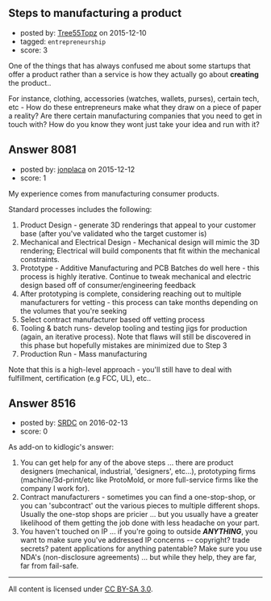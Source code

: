 ## Steps to manufacturing a product

- posted by: [Tree55Topz](https://stackexchange.com/users/3468997/tree55topz) on 2015-12-10
- tagged: `entrepreneurship`
- score: 3

One of the things that has always confused me about some startups that offer a product rather than a service is how they actually go about **creating** the product..

For instance, clothing, accessories (watches, wallets, purses), certain tech, etc - How do these entrepreneurs make what they draw on a piece of paper a reality? Are there certain manufacturing companies that you need to get in touch with? How do you know they wont just take your idea and run with it?


## Answer 8081

- posted by: [jonplaca](https://stackexchange.com/users/2609292/jonplaca) on 2015-12-12
- score: 1

My experience comes from manufacturing consumer products.

Standard processes includes the following:

 1. Product Design - generate 3D renderings that appeal to your customer base (after you've validated who the target customer is)
 2. Mechanical and Electrical Design - Mechanical design will mimic the 3D rendering; Electrical will build components that fit within the mechanical constraints.
 3. Prototype - Additive Manufacturing and PCB Batches do well here - this process is highly iterative. Continue to tweak mechanical and electric design based off of consumer/engineering feedback
 4. After prototyping is complete, considering reaching out to multiple manufacturers for vetting - this process can take months depending on the volumes that you're seeking
 5. Select contract manufacturer based off vetting process
 6. Tooling & batch runs- develop tooling and testing jigs for production (again, an iterative process). Note that flaws will still be discovered in this phase but hopefully mistakes are minimized due to Step 3
 7. Production Run - Mass manufacturing


Note that this is a high-level approach - you'll still have to deal with fulfillment, certification (e.g FCC, UL), etc..



## Answer 8516

- posted by: [SRDC](https://stackexchange.com/users/5438059/srdc) on 2016-02-13
- score: 0

As add-on to kidlogic's answer:

1. You can get help for any of the above steps ... there are product designers (mechanical, industrial, 'designers', etc...), prototyping firms (machine/3d-print/etc like ProtoMold, or more full-service firms like the company I work for).
2. Contract manufacturers - sometimes you can find a one-stop-shop, or you can 'subcontract' out the various pieces to multiple different shops. Usually the one-stop shops are pricier ... but you usually have a greater likelihood of them getting the job done with less headache on your part.
3. You haven't touched on IP ... if you're going to outside ***ANYTHING***, you want to make sure you've addressed IP concerns -- copyright? trade secrets? patent applications for anything patentable? Make sure you use NDA's (non-disclosure agreements) ... but while they help, they are far, far from fail-safe.



---

All content is licensed under [CC BY-SA 3.0](https://creativecommons.org/licenses/by-sa/3.0/).
